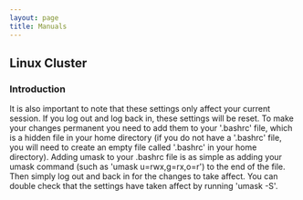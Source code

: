 ```yaml
---
layout: page
title: Manuals
---
```

## Linux Cluster
### Introduction
It is also important to note that these settings only affect your current session. If you log out and log back in, these settings will be reset. To make your changes permanent you need to add them to your '.bashrc' file, which is a hidden file in your home directory (if you do not have a '.bashrc' file, you will need to create an empty file called '.bashrc' in your home directory). Adding umask to your .bashrc file is as simple as adding your umask command (such as 'umask u=rwx,g=rx,o=r') to the end of the file. Then simply log out and back in for the changes to take affect. You can double check that the settings have taken affect by running 'umask -S'.
